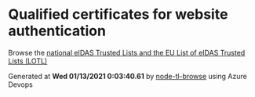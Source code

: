 # Qualified certificates for website authentication 
 Browse the [national eIDAS Trusted Lists and the EU List of eIDAS Trusted Lists (LOTL)](https://webgate.ec.europa.eu/tl-browser/#/) 
 
 
Generated at **Wed 01/13/2021  0:03:40.61** by [node-tl-browse](https://github.com/ymedlop/node-tl-browser) using Azure Devops 
